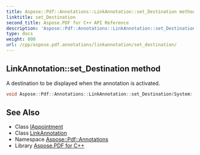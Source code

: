 ```yaml
---
title: Aspose::Pdf::Annotations::LinkAnnotation::set_Destination method
linktitle: set_Destination
second_title: Aspose.PDF for C++ API Reference
description: 'Aspose::Pdf::Annotations::LinkAnnotation::set_Destination method. A destination to be displayed when the annotation is activated in C++.'
type: docs
weight: 800
url: /cpp/aspose.pdf.annotations/linkannotation/set_destination/
---
```

## LinkAnnotation::set_Destination method


A destination to be displayed when the annotation is activated.

```cpp
void Aspose::Pdf::Annotations::LinkAnnotation::set_Destination(System::SharedPtr<IAppointment> value)
```

## See Also

* Class [IAppointment](../../iappointment/)
* Class [LinkAnnotation](../)
* Namespace [Aspose::Pdf::Annotations](../../)
* Library [Aspose.PDF for C++](../../../)
